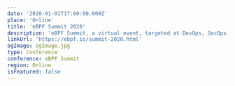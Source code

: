 ```yaml
---
date: '2020-01-01T17:00:00.000Z'
place: 'Online'
title: 'eBPF Summit 2020'
description: 'eBPF Summit, a virtual event, targeted at DevOps, SecOps, platform architects, and developers now available on demand'
linkUrl: 'https://ebpf.io/summit-2020.html'
ogImage: ogImage.jpg
type: Conference
conference: eBPF Summit
region: Online
isFeatured: false
---
```


